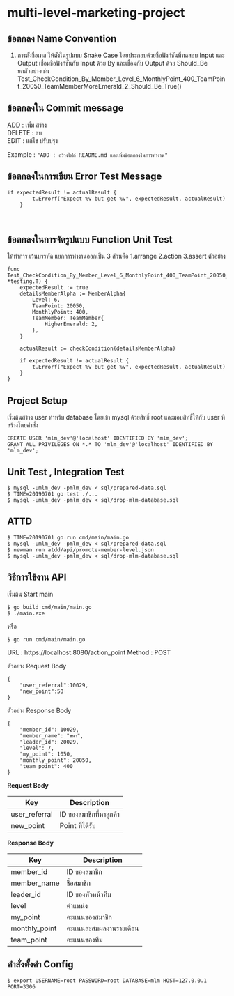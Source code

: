 # multi-level-marketing-project

## ข้อตกลง Name Convention
1. การตั้งชื่อเทส ให้ตั้งในรูปแบบ Snake Case โดยประกอบด้วยชื่อฟังก์ชันที่ทดสอบ Input และ Output
เชื่อมชื่อฟังก์ชันกับ Input ด้วย By และเชื่อมกับ Output ด้วย Should_Be <br>
ยกตัวอย่างเช่น Test_CheckCondition_By_Member_Level_6_MonthlyPoint_400_TeamPoint_20050_TeamMemberMoreEmerald_2_Should_Be_True()


## ข้อตกลงใน Commit message
ADD : เพิ่ม สร้าง <br>
DELETE : ลบ<br>
EDIT : แก้ไข ปรับปรุง<br>

Example : `"ADD : สร้างไฟล์ README.md และเพิ่มข้อตกลงในการทำงาน"`

## ข้อตกลงในการเขียน Error Test Message

    if expectedResult != actualResult {
            t.Errorf("Expect %v but get %v", expectedResult, actualResult)
        }
    
## ข้อตกลงในการจัดรูปแบบ Function Unit Test
ให้ทำการ เว้นบรรทัด แยกการทำงานออกเป็น 3 ส่วนคือ 1.arrange 2.action 3.assert ตัวอย่าง

    func Test_CheckCondition_By_Member_Level_6_MonthlyPoint_400_TeamPoint_20050_TeamMemberMoreEmerald_2_Should_Be_True(t *testing.T) {
        expectedResult := true
        detailsMemberAlpha := MemberAlpha{
            Level: 6,
            TeamPoint: 20050,
            MonthlyPoint: 400,
            TeamMember: TeamMember{
                HigherEmerald: 2,
            },
        }

        actualResult := checkCondition(detailsMemberAlpha)
        
        if expectedResult != actualResult {
            t.Errorf("Expect %v but get %v", expectedResult, actualResult)
        }
    }
    
## Project Setup
เริ่มต้นสร้าง user ทำหรับ database โดยเข้า mysql ด้วยสิทธิ์ root และมอบสิทธิ์ให้กับ user ที่สร้างโดยคำสั่ง

    CREATE USER 'mlm_dev'@'localhost' IDENTIFIED BY 'mlm_dev';
    GRANT ALL PRIVILEGES ON *.* TO 'mlm_dev'@'localhost' IDENTIFIED BY 'mlm_dev';



## Unit Test ,  Integration Test

    $ mysql -umlm_dev -pmlm_dev < sql/prepared-data.sql
    $ TIME=20190701 go test ./...
    $ mysql -umlm_dev -pmlm_dev < sql/drop-mlm-database.sql
    
## ATTD
    
    $ TIME=20190701 go run cmd/main/main.go
    $ mysql -umlm_dev -pmlm_dev < sql/prepared-data.sql
    $ newman run atdd/api/promote-member-level.json
    $ mysql -umlm_dev -pmlm_dev < sql/drop-mlm-database.sql


## วิธีการใช้งาน API
เริ่มต้น Start main

    $ go build cmd/main/main.go
    $ ./main.exe
    
หรือ

    $ go run cmd/main/main.go
    
    

URL : https://localhost:8080/action_point
Method : POST

ตัวอย่าง Request Body

    {
        "user_referral":10029,
        "new_point":50
    }

ตัวอย่าง Response Body

    {
        "member_id": 10029,
        "member_name": "ชนา",
        "leader_id": 20029,
        "level": 7,
        "my_point": 1050,
        "monthly_point": 20050,
        "team_point": 400
    }

**Request Body**

| Key | Description |
|--|--|
| user_referral | ID ของสมาชิกที่หาลูกค้า |
| new_point | Point ที่ได้รับ |

**Response Body** 

| Key | Description |
|--|--|
| member_id | ID ของสมาชิก |
| member_name | ชื่อสมาชิก |
| leader_id | ID ของหัวหน้าทีม |
| level | ตำแหน่ง |
| my_point | คะแนนของสมาชิก |
| monthly_point | คะแนนสะสมผลงานรายเดือน |
| team_point | คะแนนของทีม |

## คำสั่งตั้งค่า Config 
    $ export USERNAME=root PASSWORD=root DATABASE=mlm HOST=127.0.0.1 PORT=3306
